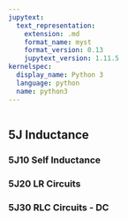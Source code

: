 ```yaml
---
jupytext:
  text_representation:
    extension: .md
    format_name: myst
    format_version: 0.13
    jupytext_version: 1.11.5
kernelspec:
  display_name: Python 3
  language: python
  name: python3
---
```


```{contents}
```

## 5J	Inductance

### 5J10	Self Inductance
### 5J20	LR Circuits
### 5J30	RLC Circuits - DC
